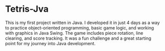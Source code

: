 # Tetris-Jva
This is my first project written in Java.   I developed it in just 4 days as a way to practice object-oriented programming, basic game logic, and working with graphics in Java Swing.   The game includes piece rotation, line clearing, and score tracking.  It was a fun challenge and a great starting point for my journey into Java development.
